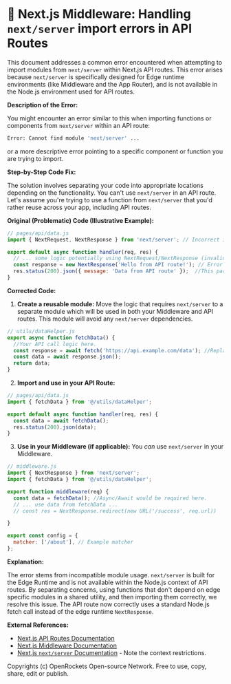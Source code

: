 # 🐞 Next.js Middleware: Handling `next/server` import errors in API Routes


This document addresses a common error encountered when attempting to import modules from `next/server` within Next.js API routes.  This error arises because `next/server` is specifically designed for Edge runtime environments (like Middleware and the App Router), and is not available in the Node.js environment used for API routes.

**Description of the Error:**

You might encounter an error similar to this when importing functions or components from `next/server` within an API route:

```bash
Error: Cannot find module 'next/server' ...
```

or a more descriptive error pointing to a specific component or function you are trying to import.

**Step-by-Step Code Fix:**

The solution involves separating your code into appropriate locations depending on the functionality. You can't use `next/server` in an API route.  Let's assume you're trying to use a function from `next/server` that you'd rather reuse across your app,  including API routes.


**Original (Problematic) Code (Illustrative Example):**

```javascript
// pages/api/data.js
import { NextRequest, NextResponse } from 'next/server'; // Incorrect import for API Routes

export default async function handler(req, res) {
  // ... some logic potentially using NextRequest/NextResponse (invalid here) ...
  const response = new NextResponse('Hello from API route!'); // Error here!
  res.status(200).json({ message: 'Data from API route' });  //This part would have to be uncommented in the correct example.
}
```


**Corrected Code:**

1. **Create a reusable module:** Move the logic that requires `next/server`  to a separate module which will be used in both your Middleware and API routes. This module will avoid any `next/server` dependencies.

```javascript
// utils/dataHelper.js
export async function fetchData() {
  //Your API call logic here.  
  const response = await fetch('https://api.example.com/data'); //Replace with your API
  const data = await response.json();
  return data;
}
```


2. **Import and use in your API Route:**

```javascript
// pages/api/data.js
import { fetchData } from '@/utils/dataHelper';

export default async function handler(req, res) {
  const data = await fetchData();
  res.status(200).json(data);
}
```

3. **Use in your Middleware (if applicable):**  You *can* use `next/server` in your Middleware.

```javascript
// middleware.js
import { NextResponse } from 'next/server';
import { fetchData } from '@/utils/dataHelper';

export function middleware(req) {
  const data = fetchData(); //Async/Await would be required here.
  // ... use data from fetchData ...
  // const res = NextResponse.redirect(new URL('/success', req.url))

}

export const config = {
  matcher: ['/about'], // Example matcher
};

```


**Explanation:**

The error stems from incompatible module usage. `next/server` is built for the Edge Runtime and is not available within the Node.js context of API routes. By separating concerns, using functions that don't depend on edge specific modules in a shared utility, and then importing them correctly, we resolve this issue.  The API route now correctly uses a standard Node.js fetch call instead of the edge runtime `NextResponse`.

**External References:**

* [Next.js API Routes Documentation](https://nextjs.org/docs/api-routes/introduction)
* [Next.js Middleware Documentation](https://nextjs.org/docs/app/building-your-application/routing/middleware)
* [Next.js `next/server` Documentation](https://nextjs.org/docs/app/building-your-application/routing/middleware) - Note the context restrictions.


Copyrights (c) OpenRockets Open-source Network. Free to use, copy, share, edit or publish.

